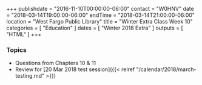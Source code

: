 +++
publishdate = "2016-11-10T00:00:00-06:00"
contact = "W0HNV"
date = "2018-03-14T19:00:00-06:00"
endTime = "2018-03-14T21:00:00-06:00"
location = "West Fargo Public Library"
title = "Winter Extra Class Week 10"
categories = [ "Education" ]
dates = [ "Winter 2018 Extra" ]
outputs = [ "HTML" ]
+++

### Topics

* Questions from Chapters 10 & 11
* Review for [20 Mar 2018 test session]({{< relref "/calendar/2018/march-testing.md" >}})
